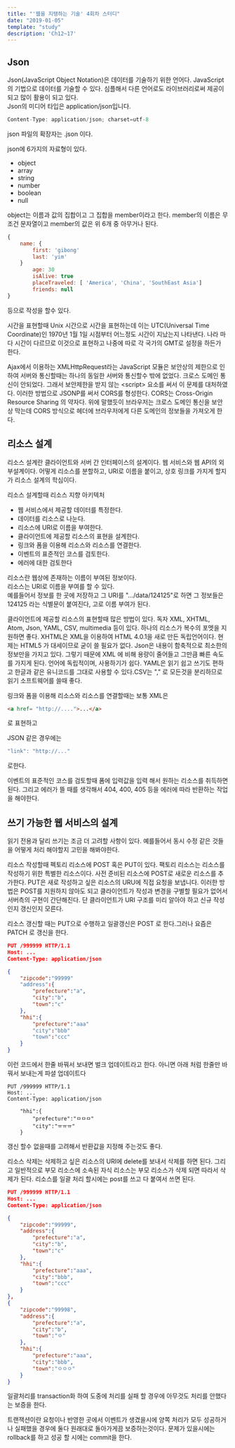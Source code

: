 ```yaml
---
title: "'웹을 지탱하는 기술' 4회차 스터디"
date: "2019-01-05"
template: "study"
description: 'Ch12~17'
---
```



## Json

Json(JavaScript Object Notation)은 데이터를 기술하기 위한 언어다. JavaScript의 기법으로 데이터를 기술할 수 있다. 심플해서 다른 언어로도 라이브러리로써 제공이 되고 많이 활용이 되고 있다.   
Json의 미디어 타입은 application/json입니다. 

``` javascript
Content-Type: application/json; charset=utf-8
```

json 파일의 확장자는 .json 이다.  

json에 6가지의 자료형이 있다.
- object
- array
- string
- number
- boolean
- null

object는 이름과 값의 집합이고 그 집합을 member이라고 한다. member의 이름은 무조건 문자열이고 member의 값은 위 6개 중 아무거나 된다.

``` javascript
{
    name: {
        first: 'gibong'
        last: 'yim'
    }
        age: 30
        isAlive: true
        placeTraveled: [ 'America', 'China', 'SouthEast Asia']
        friends: null
}
```

등으로 작성을 할수 있다.

시간을 표현할때 Unix 시간으로 시간을 표현하는데 이는 UTC(Universal Time Coordinate)인 1970년 1월 1일 시점부터 어느정도 시간이 지났는지 나타낸다. 나라 마다 시간이 다르므로 이것으로 표현하고 나중에 따로 각 국가의 GMT로 설정을 하든가 한다. 

Ajax에서 이용하는 XMLHttpRequest라는 JavaScript 모듈은 보안상의 제한으로 인하여 서버와 통신할때는 하나의 동일한 서버와 통신할수 밖에 없었다. 크로스 도메인 통신이 안되었다. 그래서 보안제한을 받지 않는 &lt;script&gt; 요소를 써서 이 문제를 대처하였다. 이러한 방법으로 JSONP를 써서 CORS를 형성한다. CORS는 Cross-Origin Resource Sharing 의 약자다. 위에 말했듯이 브라우저는 크로스 도메인 통신을 보안상 막는데 CORS 방식으로 헤더에 브라우저에게 다른 도메인의 정보들을 가져오게 한다. 


## 리소스 설계

리소스 설계란 클라이언트와 서버 간 인터페이스의 설계이다. 웹 서비스와 웹 API의 외부설계이다. 어떻게 리소스를 분할하고, URI로 이름을 붙이고, 상호 링크를 가지게 할지가 리소스 설계의 학심이다.  

리소스 설계할때 리소스 지향 아키텍처

- 웹 서비스에서 제공할 데이터를 특정한다.  
- 데이터를 리소스로 나눈다.  
- 리소스에 URI로 이름을 부여한다.  
- 클라이언트에 제공할 리소스의 표현을 설계한다.  
- 링크와 폼을 이용해 리소스와 리소스를 연결한다.  
- 이벤트의 표준적인 코스를 검토한다.  
- 에러에 대한 검토한다  

리소스란 웹상에 존재하는 이름이 부여된 정보이다.  
리소스는 URI로 이름을 부여를 할 수 있다.  
예를들어서 정보를 한 곳에 저장하고 그 URI를 ".../data/124125"로 하면 그 정보들은 124125 라는 식별문이 붙여진다, 고로 이름 부여가 된다. 

클라이언트에 제공할 리소스의 표현할때 많은 방법이 있다. 독자 XML, XHTML, Atom, Json, YAML, CSV, multimedia 등이 있다. 하나의 리소스가 복수의 포멧을 지원하면 좋다. XHTML은 XML을 이용하여 HTML 4.0.1을 새로 만든 독립언어이다. 현제는 HTML5 가 대세이므로 굳이 쓸 필요가 없다. Json은 내용이 함축적으로 최소한의 정보만을 가지고 있다. 그렇기 때문에 XML 에 비해 용량이 줄어들고 그만큼 빠른 속도를 가지게 된다. 언어에 독립적이며, 사용하기가 쉽다.  YAML은 읽기 쉽고 쓰기도 편하고 한글과 같은 유니코드를 그대로 사용할 수 있다.CSV는 "," 로 모든것을 분리하므로 읽기 소프트웨어를 쓸때 좋다.

링크와 폼을 이용해 리소스와 리소스를 연결할때는 보통 XML은 

``` html
<a href= "http://....">...</a>
```

로 표현하고 

JSON 같은 경우에는 

```javascript
"link": "http://..."
```

로한다. 

이벤트의 표준적인 코스를 검토할때 폼에 입력값을 입력 해서 원하는 리소스를 취득하면 된다. 그리고 에러가 뜰 때를 생각해서 404, 400, 405 등을 에러에 따라 반환하는 작업을 해야한다.  

## 쓰기 가능한 웹 서비스의 설계

읽기 전용과 달리 쓰기는 조금 더 고려할 사항이 있다. 예를들어서 동시 수정 같은 것들을 어떻게 처리 해야할지 고민을 해봐야한다. 

리소스 작성할때 펙토리 리소스에 POST 혹은 PUT이 있다. 팩토리 리소스는 리소스를 작성하기 위한 특별한 리소스이다. 사전 준비된 리소스에 POST로 새로운 리소스를 추가한다. PUT은 새로 작성하고 싶은 리소스의 URU에 직접 요청을 보냅니다. 이러한 방법은 POST를 지원하지 않아도 되고 클라이언트가 작성과 변경을 구별할 필요가 없어서 서버측의 구현이 간단해진다. 단 클라이언트가 URI 구조를 미리 알아야 하고 신규 작성인지 갱신인지 모른다. 

리소스 갱신할 때는 PUT으로 수행하고 일괄갱신은 POST 로 한다.그러나 요즘은 PATCH 로 갱신을 한다. 

``` JSON
PUT /999999 HTTP/1.1
Host: ...
Content-Type: application/json

{
    "zipcode":"99999"
    "address":{
        "prefecture":"a",
        "city":"b",
        "town":"c"
    },
    "hhi":{
        "prefecture":"aaa"
        "city":"bbb"
        "town":"ccc"
    }
}
```

이런 코드에서 한줄 바꿔서 보내면 벌크 업데이트라고 한다. 
아니면 아래 처럼 한줄만 바꿔서 보내는게 파셜 업데이트다 

``` 
PUT /999999 HTTP/1.1
Host: ...
Content-Type: application/json

    "hhi":{
        "prefecture":"ㅁㅁㅁ"
        "city":"ㅠㅠㅠ"
    }
```

갱신 할수 없을때를 고려해서 반환값을 지정해 주는것도 좋다.

리소스 삭제는 삭제하고 싶은 리소스의 URI에 delete를 보내서 삭제를 하면 된다. 그리고 일반적으로 부모 리소스에 소속된 자식 리소스는 부모 리소스가 삭제 되면 따라서 삭제가 된다. 리소스를 일괄 처리 할시에는 post를 쓰고 다 붙여서 쓰면 된다.

``` JSON
PUT /999999 HTTP/1.1
Host: ...
Content-Type: application/json

{
    "zipcode":"99999",
    "address":{
        "prefecture":"a",
        "city":"b",
        "town":"c"
    },
    "hhi":{
        "prefecture":"aaa",
        "city":"bbb",
        "town":"ccc"
    }
},
{
    "zipcode":"99998",
    "address":{
        "prefecture":"a",
        "city":"b",
        "town":"ㅇ"
    },
    "hhi":{
        "prefecture":"aaa",
        "city":"bbb",
        "town":"ㅇㅇㅇ"
    }
}
```

일괄처리를 transaction화 하여 도중에 처리를 실패 할 경우에 아무것도 처리를 안했다는 보증을 한다. 

트랜잭션이란 요청이나 반영한 곳에서 이벤트가 생겼을시에 양쪽 처리가 모두 성공하거나 실패했을 경우에 둘다 원래대로 돌아가게끔 보증하는것이다. 문제가 있을시에는 rollback를 하고 성공 할 시에는 commit을 한다. 